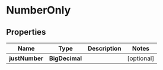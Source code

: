 

# NumberOnly


## Properties

Name | Type | Description | Notes
------------ | ------------- | ------------- | -------------
**justNumber** | **BigDecimal** |  |  [optional]



